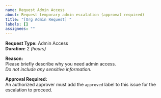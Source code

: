 ```yaml
---
name: Request Admin Access
about: Request temporary admin escalation (approval required)
title: "[Org Admin Request] "
labels: []
assignees: ""
---
```


**Request Type:** Admin Access  
**Duration:** 2  _(hours)_  

**Reason:**  
Please briefly describe why you need admin access.  
*Do not include any sensitive information.*

**Approval Required:**  
An authorized approver must add the `approved` label to this issue for the escalation to proceed.
